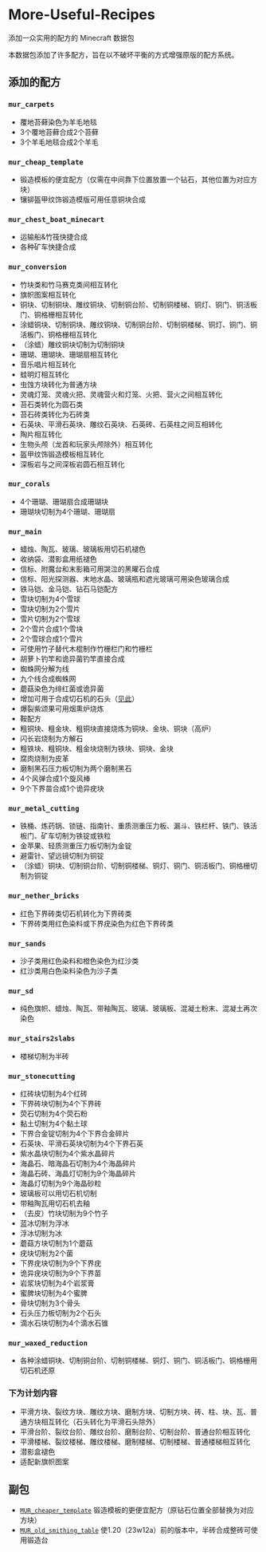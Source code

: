 # More-Useful-Recipes

添加一众实用的配方的 Minecraft 数据包  

本数据包添加了许多配方，旨在以不破坏平衡的方式增强原版的配方系统。  

## 添加的配方

### `mur_carpets`

- 覆地苔藓染色为羊毛地毯
- 3个覆地苔藓合成2个苔藓
- 3个羊毛地毯合成2个羊毛

### `mur_cheap_template`

- 锻造模板的便宜配方（仅需在中间靠下位置放置一个钻石，其他位置为对应方块）
- 镶铆盔甲纹饰锻造模版可用任意铜块合成

### `mur_chest_boat_minecart`

- 运输船&竹筏快捷合成
- 各种矿车快捷合成

### `mur_conversion`

- 竹块类和竹马赛克类间相互转化
- 旗帜图案相互转化
- 铜块、切制铜块、雕纹铜块、切制铜台阶、切制铜楼梯、铜灯、铜门、铜活板门、铜格栅相互转化
- 涂蜡铜块、切制铜块、雕纹铜块、切制铜台阶、切制铜楼梯、铜灯、铜门、铜活板门、铜格栅相互转化
- （涂蜡）雕纹铜块切制为切制铜块
- 珊瑚、珊瑚块、珊瑚扇相互转化
- 音乐唱片相互转化
- 蛙明灯相互转化
- 虫蚀方块转化为普通方块
- 灵魂灯笼、灵魂火把、灵魂营火和灯笼、火把、营火之间相互转化
- 苔石类转化为圆石类
- 苔石砖类转化为石砖类
- 石英块、平滑石英块、雕纹石英块、石英砖、石英柱之间互相转化
- 陶片相互转化
- 生物头颅（龙首和玩家头颅除外）相互转化
- 盔甲纹饰锻造模板相互转化
- 深板岩与之间深板岩圆石相互转化

### `mur_corals`

- 4个珊瑚、珊瑚扇合成珊瑚块
- 珊瑚块切制为4个珊瑚、珊瑚扇

### `mur_main`

- 蜡烛、陶瓦、玻璃、玻璃板用切石机褪色
- 收纳袋、潜影盒用纸褪色
- 信标、附魔台和末影箱可用哭泣的黑曜石合成
- 信标、阳光探测器、末地水晶、玻璃瓶和遮光玻璃可用染色玻璃合成
- 铁马铠、金马铠、钻石马铠配方
- 雪块切制为4个雪球
- 雪块切制为2个雪片
- 雪片切制为2个雪球
- 2个雪片合成1个雪块
- 2个雪球合成1个雪片
- 可使用竹子替代木棍制作竹栅栏门和竹栅栏
- 胡萝卜钓竿和诡异菌钓竿直接合成
- 蜘蛛网分解为线
- 九个线合成蜘蛛网
- 蘑菇染色为绯红菌或诡异菌
- 增加可用于合成切石机的石头（[见此](https://github.com/RainStar7981/More-Useful-Recipes/blob/main/rocks_for_stonecutter.md)）
- 爆裂紫颂果可用烟熏炉烧炼
- 鞍配方
- 粗铜块、粗金块、粗铜块直接烧炼为铜块、金块、铜块（高炉）
- 闪长岩烧制为方解石
- 粗铁块、粗铜块、粗金块烧制为铁块、铜块、金块
- 腐肉烧制为皮革
- 磨制黑石压力板切制为两个磨制黑石
- 4个风弹合成1个旋风棒
- 9个下界苗合成1个诡异疣块

### `mur_metal_cutting`

- 铁桶、炼药锅、锁链、指南针、重质测重压力板、漏斗、铁栏杆、铁门、铁活板门、矿车切制为铁锭或铁粒
- 金苹果、轻质测重压力板切制为金锭
- 避雷针、望远镜切制为铜锭
- （涂蜡）铜块、切制铜台阶、切制铜楼梯、铜灯、铜门、铜活板门、铜格栅切制为铜锭

### `mur_nether_bricks`

- 红色下界砖类切石机转化为下界砖类
- 下界砖类用红色染料或下界疣染色为红色下界砖类

### `mur_sands`

- 沙子类用红色染料和橙色染色为红沙类
- 红沙类用白色染料染色为沙子类

### `mur_sd`

- 纯色旗帜、蜡烛、陶瓦、带釉陶瓦、玻璃、玻璃板、混凝土粉末、混凝土再次染色

### `mur_stairs2slabs`

- 楼梯切制为半砖

### `mur_stonecutting`

- 红砖块切制为4个红砖
- 下界砖块切制为4个下界砖
- 荧石切制为4个荧石粉
- 黏土切制为4个黏土球
- 下界合金锭切制为4个下界合金碎片
- 石英块、平滑石英块切制为4个下界石英
- 紫水晶块切制为4个紫水晶碎片
- 海晶石、暗海晶石切制为4个海晶碎片
- 海晶石砖、海晶灯切制为9个海晶碎片
- 海晶灯切制为9个海晶砂粒
- 玻璃板可以用切石机切制
- 带釉陶瓦用切石机去釉
- （去皮）竹块切制为9个竹子
- 蓝冰切制为浮冰
- 浮冰切制为冰
- 蘑菇方块切制为1个蘑菇
- 疣块切制为2个菌
- 下界疣块切制为9个下界疣
- 诡异疣块切制为9个下界苗
- 岩浆块切制为4个岩浆膏
- 蜜脾块切制为4个蜜脾
- 骨块切制为3个骨头
- 石头压力板切制为2个石头
- 滴水石块切制为4个滴水石锥

### `mur_waxed_reduction`

- 各种涂蜡铜块、切制铜台阶、切制铜楼梯、铜灯、铜门、铜活板门、铜格栅用切石机还原

### 下为计划内容

- 平滑方块、裂纹方块、雕纹方块、磨制方块、切制方块、砖、柱、块、瓦、普通方块相互转化（石头转化为平滑石头除外）
- 平滑台阶、裂纹台阶、雕纹台阶、磨制台阶、切制台阶、普通台阶相互转化
- 平滑楼梯、裂纹楼梯、雕纹楼梯、磨制楼梯、切制楼梯、普通楼梯相互转化
- 潜影盒褪色
- 适配新旗帜图案

## 副包

- [`MUR_cheaper_template`](https://github.com/RainStar7981/More-Useful-Recipes/releases/tag/v1.1.0-cheaper_tempalte) 锻造模板的更便宜配方（原钻石位置全部替换为对应方块）
- [`MUR_old_smithing_table`](https://github.com/RainStar7981/More-Useful-Recipes/releases/tag/v1.0.1-old_smithing_table) 使1.20（23w12a）前的版本中，半砖合成整砖可使用锻造台
